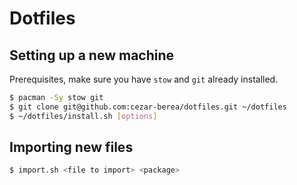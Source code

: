# Dotfiles

## Setting up a new machine

Prerequisites, make sure you have `stow` and `git` already installed.

```bash
$ pacman -Sy stow git
$ git clone git@github.com:cezar-berea/dotfiles.git ~/dotfiles
$ ~/dotfiles/install.sh [options]
```

## Importing new files

```bash
$ import.sh <file to import> <package>
```
